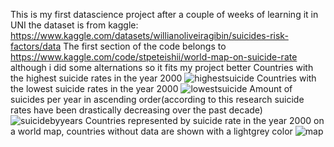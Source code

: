 This is my first datascience project after a couple of weeks of learning it in UNI the dataset is from kaggle: https://www.kaggle.com/datasets/willianoliveiragibin/suicides-risk-factors/data
The first section of the code belongs to https://www.kaggle.com/code/stpeteishii/world-map-on-suicide-rate although i did some alternations so it fits my project better
Countries with the highest suicide rates in the year 2000
![highestsuicide](https://github.com/godoistvan/suicidedata/assets/58178031/fa376ac1-b976-4f02-9bf9-4546d3cc482f)
Countries with the lowest suicide rates in the year 2000
![lowestsuicide](https://github.com/godoistvan/suicidedata/assets/58178031/94b5fdd8-3429-4c27-84e8-da7820b99e10)
Amount of suicides per year in ascending order(according to this research suicide rates have been drastically decreasing over the past decade)
![suicidebyyears](https://github.com/godoistvan/suicidedata/assets/58178031/8a31b3cd-c3cb-4c14-b036-5b4d12bfd4cd)
Countries represented by suicide rate in the year 2000 on a world map, countries without data are shown with a lightgrey color
![map](https://github.com/godoistvan/suicidedata/assets/58178031/cda64c72-10ea-4227-b819-9f1c6a9b7b43)

